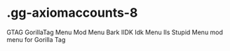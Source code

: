 # .gg-axiomaccounts-8
GTAG GorillaTag Menu Mod Menu Bark IIDK Idk Menu IIs Stupid Menu mod menu for Gorilla Tag
